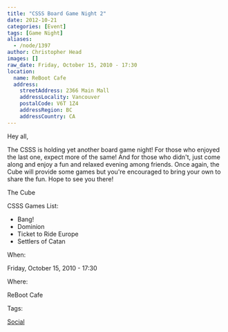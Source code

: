 ```yaml
---
title: "CSSS Board Game Night 2"
date: 2012-10-21
categories: [Event]
tags: [Game Night]
aliases:
  - /node/1397
author: Christopher Head
images: []
raw_date: Friday, October 15, 2010 - 17:30
location:
  name: ReBoot Cafe
  address:
    streetAddress: 2366 Main Mall
    addressLocality: Vancouver
    postalCode: V6T 1Z4
    addressRegion: BC
    addressCountry: CA
---
```


Hey all,

The CSSS is holding yet another board game night! For those who enjoyed the last one, expect more of the same! And for those who didn't, just come along and enjoy a fun and relaxed evening among friends. Once again, the Cube will provide some games but you're encouraged to bring your own to share the fun.
Hope to see you there!

The Cube

CSSS Games List:

- Bang!
- Dominion
- Ticket to Ride Europe
- Settlers of Catan

When: 

Friday, October 15, 2010 - 17:30

Where: 

ReBoot Cafe

Tags: 

[Social](/social)
